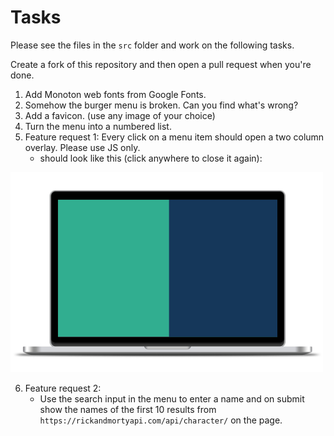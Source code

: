 # Tasks

Please see the files in the `src` folder and work on the following tasks.

Create a fork of this repository and then open a pull request when you're done.

1. Add Monoton web fonts from Google Fonts.
2. Somehow the burger menu is broken. Can you find what's wrong?
3. Add a favicon. (use any image of your choice)
4. Turn the menu into a numbered list.
5. Feature request 1: Every click on a menu item should open a two column overlay. Please use JS only.
    * should look like this (click anywhere to close it again):
    
![Overlay](./src/overlay.jpg)

6. Feature request 2: 
    * Use the search input in the menu to enter a name and on submit show the names of the first 10 results from `https://rickandmortyapi.com/api/character/` on the page.

